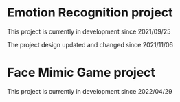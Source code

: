 # Emotion Recognition project

This project is currently in development since 2021/09/25

The project design updated and changed since 2021/11/06

#  Face Mimic Game project

This project is currently in development since 2022/04/29
